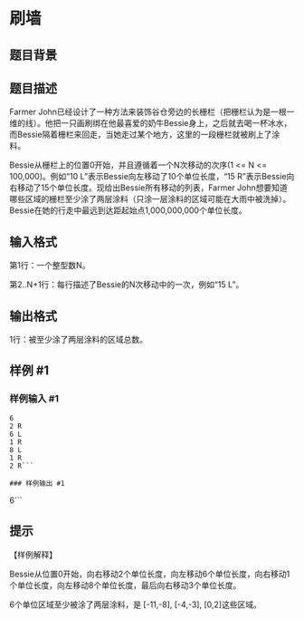 # 刷墙

## 题目背景



## 题目描述

Farmer John已经设计了一种方法来装饰谷仓旁边的长栅栏（把栅栏认为是一根一维的线）。他把一只画刷绑在他最喜爱的奶牛Bessie身上，之后就去喝一杯冰水，而Bessie隔着栅栏来回走，当她走过某个地方，这里的一段栅栏就被刷上了涂料。

Bessie从栅栏上的位置0开始，并且遵循着一个N次移动的次序(1 <= N <= 100,000)。例如“10 L”表示Bessie向左移动了10个单位长度，“15 R”表示Bessie向右移动了15个单位长度。现给出Bessie所有移动的列表，Farmer John想要知道哪些区域的栅栏至少涂了两层涂料（只涂一层涂料的区域可能在大雨中被洗掉）。Bessie在她的行走中最远到达距起始点1,000,000,000个单位长度。


## 输入格式

第1行：一个整型数N。

第2..N+1行：每行描述了Bessie的N次移动中的一次，例如“15 L”。


## 输出格式

1行：被至少涂了两层涂料的区域总数。


## 样例 #1

### 样例输入 #1
```
6
2 R
6 L
1 R
8 L
1 R
2 R```

### 样例输出 #1

```
6```

## 提示

【样例解释】

Bessie从位置0开始，向右移动2个单位长度，向左移动6个单位长度，向右移动1个单位长度，向左移动8个单位长度，最后向右移动3个单位长度。

6个单位区域至少被涂了两层涂料，是 [-11,-8], [-4,-3], [0,2]这些区域。

